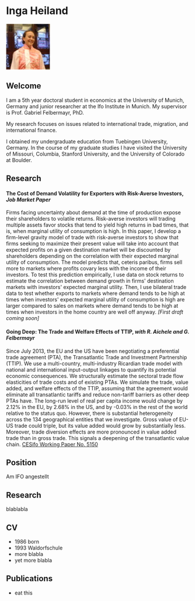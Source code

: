 # Inga Heiland
![young beautiful and smart woman](pics/profilepic.JPG)

## Welcome
I am a 5th year doctoral student in economics at the University of Munich, Germany and junior researcher at the Ifo Institute in Munich. My supervisor is Prof. Gabriel Felbermayr, PhD.

My research focuses on issues related to international trade, migration, and international finance.

I obtained my undergraduate education from Tuebingen University, Germany. In the course of my graduate studies I have visited the University of Missouri, Columbia, Stanford University, and the University of Colorado at Boulder. 


## Research

#### The Cost of Demand Volatility for Exporters with Risk-Averse Investors, *Job Market Paper*

Firms facing uncertainty about demand at the time of production expose their shareholders to volatile returns. Risk-averse investors will trading multiple assets favor stocks that tend to yield high returns in bad times, that is, when marginal utility of consumption is high. In this paper, I develop a firm-level gravity model of trade with risk-averse investors to show that firms seeking to maximize their present value will take into account that expected profits on a given destination market will be discounted by shareholders depending on the correlation with their expected marginal utility of consumption. The model predicts that, ceteris paribus, firms sell more to markets where profits covary less with the income of their investors. To test this prediction empirically, I use data on stock returns to estimate the correlation between demand growth in firms' destination markets  with investors' expected marginal utility. Then, I use bilateral trade data to test whether exports to markets where demand tends to be high at times when investors' expected marginal utility of consumption is high are larger compared to sales on markets where demand tends to be high at times when investors in the home country are well off anyway.
*[First draft coming soon]*


#### Going Deep: The Trade and Welfare Effects of TTIP, *with R. Aichele and G. Felbermayr*

Since July 2013, the EU and the US have been negotiating a preferential trade agreement (PTA), the Transatlantic Trade and Investment Partnership (TTIP). We use a multi-country, multi-industry Ricardian trade model with national and international input-output linkages to quantify its potential economic consequences. We structurally estimate the sectoral trade flow elasticities of trade costs and of existing PTAs. We simulate the trade, value added, and welfare effects of the TTIP, assuming that the agreement would eliminate all transatlantic tariffs and reduce non-tariff barriers as other deep PTAs have. The long-run level of real per capita income would change by 2.12% in the EU, by 2.68% in the US, and by -0.03% in the rest of the world relative to the status quo. However, there is substantial heterogeneity across the 134 geographical entities that we investigate. Gross value of EU-US trade could triple, but its value added would grow by substantially less. Moreover, trade diversion effects are more pronounced in value added trade than in gross trade. This signals a deepening of the transatlantic value chain. [CESifo Working Paper No. 5150](https://www.cesifo-group.de/DocDL/cesifo1_wp4387.pdf)




## Position
Am IFO angestellt

## Research
blablabla


## CV

 * 1986 born 
 * 1993 Waldorfschule
 * more blabla
 * yet more blabla

## Publications

 * eat this
